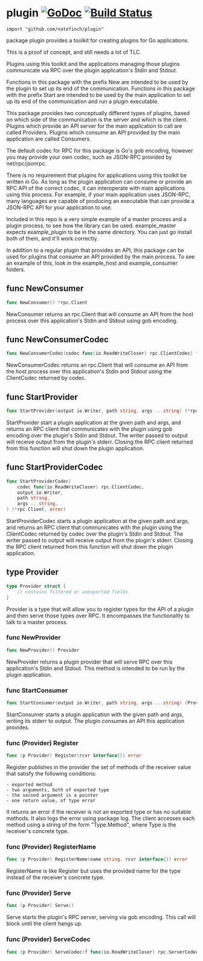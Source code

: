 # plugin [![GoDoc](https://godoc.org/github.com/natefinch/plugin?status.png)](https://godoc.org/github.com/natefinch/plugin) [![Build Status](https://drone.io/github.com/natefinch/plugin/status.png)](https://drone.io/github.com/natefinch/plugin/latest)

    import "github.com/natefinch/plugin"

package plugin provides a toolkit for creating plugins for Go applications.

This is a proof of concept, and still needs a lot of TLC.

Plugins using this toolkit and the applications managing those plugins
communicate via RPC over the plugin application's Stdin and Stdout.

Functions in this package with the prefix New are intended to be used by the
plugin to set up its end of the communication.  Functions in this package
with the prefix Start are intended to be used by the main application to set
up its end of the communication and run a plugin executable.

This package provides two conceptually different types of plugins, based on
which side of the communication is the server and which is the client.
Plugins which provide an API server for the main application to call are
called Providers.  Plugins which consume an API provided by the main
application are called Consumers.

The default codec for RPC for this package is Go's gob encoding, however you
may provide your own codec, such as JSON-RPC provided by net/rpc/jsonrpc.

There is no requirement that plugins for applications using this toolkit be
written in Go. As long as the plugin application can consume or provide an
RPC API of the correct codec, it can interoperate with main applications
using this process.  For example, if your main application uses JSON-RPC,
many languages are capable of producing an executable that can provide a
JSON-RPC API for your application to use.

Included in this repo is a very simple example of a master process and a plugin
process, to see how the library can be used.  example_master expects
example_plugin to be in the same directory.  You can just go install both of
them, and it'll work correctly.

In addition to a regular plugin that provides an API, this package can be
used for plugins that consume an API provided by the main process.  To see an
example of this, look in the example_host and example_consumer folders.


## func NewConsumer
``` go
func NewConsumer() *rpc.Client
```
NewConsumer returns an rpc.Client that will consume an API from the host
process over this application's Stdin and Stdout using gob encoding.


## func NewConsumerCodec
``` go
func NewConsumerCodec(codec func(io.ReadWriteCloser) rpc.ClientCodec) *rpc.Client
```
NewConsumerCodec returns an rpc.Client that will consume an API from the host
process over this application's Stdin and Stdout using the ClientCodec
returned by codec.


## func StartProvider
``` go
func StartProvider(output io.Writer, path string, args ...string) (*rpc.Client, error)
```
StartProvider start a plugin application at the given path and args, and
returns an RPC client that communicates with the plugin using gob encoding
over the plugin's Stdin and Stdout.  The writer passed to output will receive
output from the plugin's stderr.  Closing the RPC client returned from this
function will shut down the plugin application.


## func StartProviderCodec
``` go
func StartProviderCodec(
    codec func(io.ReadWriteCloser) rpc.ClientCodec,
    output io.Writer,
    path string,
    args ...string,
) (*rpc.Client, error)
```
StartProviderCodec starts a plugin application at the given path and args,
and returns an RPC client that communicates with the plugin using the
ClientCodec returned by codec over the plugin's Stdin and Stdout. The writer
passed to output will receive output from the plugin's stderr.  Closing the
RPC client returned from this function will shut down the plugin application.


## type Provider
``` go
type Provider struct {
    // contains filtered or unexported fields
}
```
Provider is a type that will allow you to register types for the API of a
plugin and then serve those types over RPC.  It encompasses the functionality
to talk to a master process.


### func NewProvider
``` go
func NewProvider() Provider
```
NewProvider returns a plugin provider that will serve RPC over this
application's Stdin and Stdout.  This method is intended to be run by the
plugin application.


### func StartConsumer
``` go
func StartConsumer(output io.Writer, path string, args ...string) (Provider, error)
```
StartConsumer starts a plugin application with the given path and args,
writing its stderr to output.  The plugin consumes an API this application
provides.


### func (Provider) Register
``` go
func (p Provider) Register(rcvr interface{}) error
```
Register publishes in the provider the set of methods of the receiver value
that satisfy the following conditions:


	- exported method
	- two arguments, both of exported type
	- the second argument is a pointer
	- one return value, of type error

It returns an error if the receiver is not an exported type or has no
suitable methods. It also logs the error using package log. The client
accesses each method using a string of the form "Type.Method", where Type is
the receiver's concrete type.



### func (Provider) RegisterName
``` go
func (p Provider) RegisterName(name string, rcvr interface{}) error
```
RegisterName is like Register but uses the provided name for the type
instead of the receiver's concrete type.



### func (Provider) Serve
``` go
func (p Provider) Serve()
```
Serve starts the plugin's RPC server, serving via gob encoding.  This call
will block until the client hangs up.



### func (Provider) ServeCodec
``` go
func (p Provider) ServeCodec(f func(io.ReadWriteCloser) rpc.ServerCodec)
```



